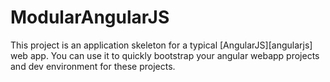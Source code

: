 # ModularAngularJS

This project is an application skeleton for a typical [AngularJS][angularjs] web app. You can use it to quickly bootstrap your angular webapp projects and dev environment for these projects.


